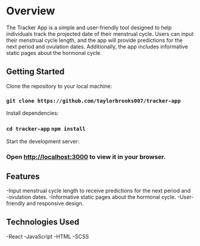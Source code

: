 # Overview

The Tracker App is a simple and user-friendly tool designed to help individuals track the projected date of their menstrual cycle. Users can input their menstrual cycle length, and the app will provide predictions for the next period and ovulation dates. Additionally, the app includes informative static pages about the hormonal cycle.

## Getting Started

Clone the repository to your local machine:

### `git clone https://github.com/taylorbrooks007/tracker-app`

Install dependencies:

### `cd tracker-app` `npm install`

Start the development server:

### Open [http://localhost:3000](http://localhost:3000) to view it in your browser.

## Features

-Input menstrual cycle length to receive predictions for the next period and -ovulation dates.
-Informative static pages about the hormonal cycle.
-User-friendly and responsive design.

## Technologies Used

-React
-JavaScript
-HTML
-SCSS
